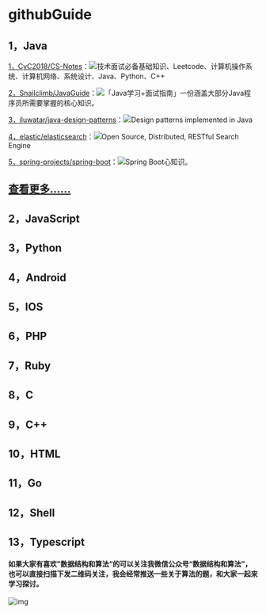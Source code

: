 # githubGuide
## 1，Java

[1，CyC2018/CS-Notes](https://github.com/CyC2018/CS-Notes)：![](https://img.shields.io/github/stars/CyC2018/CS-Notes?style=social)技术面试必备基础知识、Leetcode、计算机操作系统、计算机网络、系统设计、Java、Python、C++

[2，Snailclimb/JavaGuide](https://github.com/Snailclimb/JavaGuide)：![](https://img.shields.io/github/stars/Snailclimb/JavaGuide?style=social)「Java学习+面试指南」一份涵盖大部分Java程序员所需要掌握的核心知识。

[3，iluwatar/java-design-patterns](https://github.com/iluwatar/java-design-patterns)：![](https://img.shields.io/github/stars/iluwatar/java-design-patterns?style=social)Design patterns implemented in Java

[4，elastic/elasticsearch](https://github.com/elastic/elasticsearch)：![](https://img.shields.io/github/stars/elastic/elasticsearch?style=social)Open Source, Distributed, RESTful Search Engine

[5，spring-projects/spring-boot](https://github.com/spring-projects/spring-boot)：![](https://img.shields.io/github/stars/spring-projects/spring-boot?style=social)Spring Boot心知识。

## [查看更多……](https://github.com/sdwwld/githubGuide/blob/master/doc/JavaGuide.md)



## 2，JavaScript







## 3，Python





## 4，Android







## 5，IOS







## 6，PHP





## 7，Ruby





## 8，C







## 9，C++







## 10，HTML





## 11，Go







## 12，Shell









## 13，Typescript



#### 如果大家有喜欢”数据结构和算法“的可以关注我微信公众号“数据结构和算法”，也可以直接扫描下发二维码关注，我会经常推送一些关于算法的题，和大家一起来学习探讨。



![img](https://img-blog.csdnimg.cn/20200807155236311.png)



